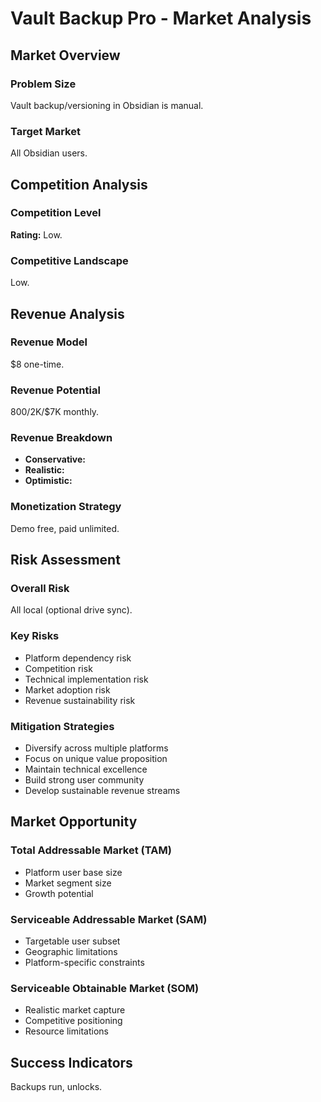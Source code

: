 # Vault Backup Pro - Market Analysis

## Market Overview

### Problem Size
Vault backup/versioning in Obsidian is manual.

### Target Market
All Obsidian users.

## Competition Analysis

### Competition Level
**Rating:** Low.

### Competitive Landscape
Low.

## Revenue Analysis

### Revenue Model
$8 one-time.

### Revenue Potential
$800/$2K/$7K monthly.

### Revenue Breakdown
- **Conservative:** 
- **Realistic:** 
- **Optimistic:** 

### Monetization Strategy
Demo free, paid unlimited.

## Risk Assessment

### Overall Risk
All local (optional drive sync).

### Key Risks
- Platform dependency risk
- Competition risk
- Technical implementation risk
- Market adoption risk
- Revenue sustainability risk

### Mitigation Strategies
- Diversify across multiple platforms
- Focus on unique value proposition
- Maintain technical excellence
- Build strong user community
- Develop sustainable revenue streams

## Market Opportunity

### Total Addressable Market (TAM)
- Platform user base size
- Market segment size
- Growth potential

### Serviceable Addressable Market (SAM)
- Targetable user subset
- Geographic limitations
- Platform-specific constraints

### Serviceable Obtainable Market (SOM)
- Realistic market capture
- Competitive positioning
- Resource limitations

## Success Indicators
Backups run, unlocks.
